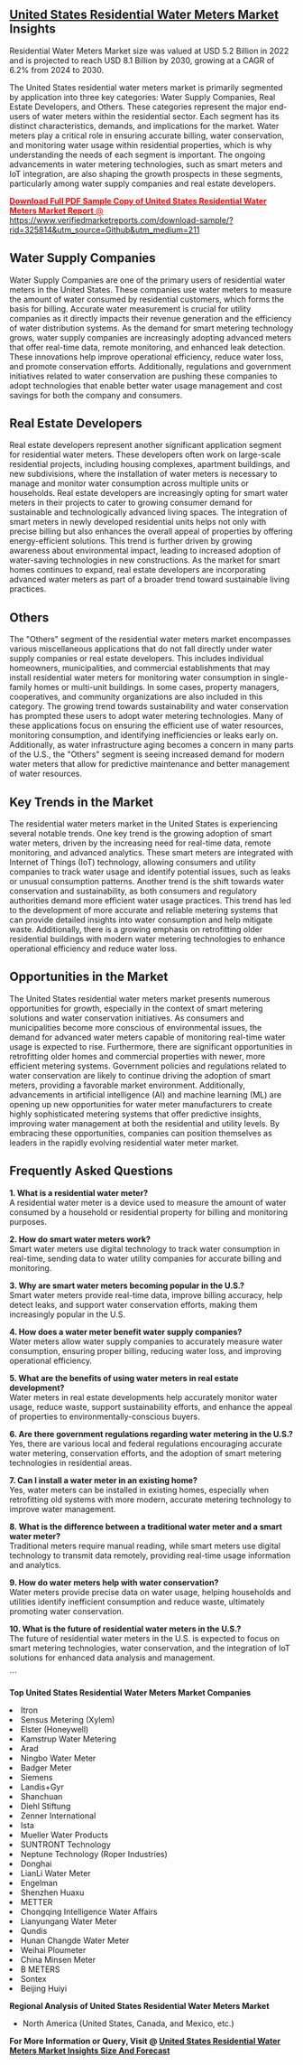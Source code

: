 <h2><a href="https://www.verifiedmarketreports.com/download-sample/?rid=325814&amp;utm_source=Github&amp;utm_medium=211" target="_blank">United States Residential Water Meters Market</a> Insights</h2><p>Residential Water Meters Market size was valued at USD 5.2 Billion in 2022 and is projected to reach USD 8.1 Billion by 2030, growing at a CAGR of 6.2% from 2024 to 2030.</p><p><p>The United States residential water meters market is primarily segmented by application into three key categories: Water Supply Companies, Real Estate Developers, and Others. These categories represent the major end-users of water meters within the residential sector. Each segment has its distinct characteristics, demands, and implications for the market. Water meters play a critical role in ensuring accurate billing, water conservation, and monitoring water usage within residential properties, which is why understanding the needs of each segment is important. The ongoing advancements in water metering technologies, such as smart meters and IoT integration, are also shaping the growth prospects in these segments, particularly among water supply companies and real estate developers. <a href="#download"><p><span class=""><span style="color: #ff0000;"><strong>Download Full PDF Sample Copy of United States Residential Water Meters Market Report</strong> @ </span><a href="https://www.verifiedmarketreports.com/download-sample/?rid=325814&amp;utm_source=Github&amp;utm_medium=211" target="_blank">https://www.verifiedmarketreports.com/download-sample/?rid=325814&amp;utm_source=Github&amp;utm_medium=211</a></span></p></a></p><h2>Water Supply Companies</h2><p>Water Supply Companies are one of the primary users of residential water meters in the United States. These companies use water meters to measure the amount of water consumed by residential customers, which forms the basis for billing. Accurate water measurement is crucial for utility companies as it directly impacts their revenue generation and the efficiency of water distribution systems. As the demand for smart metering technology grows, water supply companies are increasingly adopting advanced meters that offer real-time data, remote monitoring, and enhanced leak detection. These innovations help improve operational efficiency, reduce water loss, and promote conservation efforts. Additionally, regulations and government initiatives related to water conservation are pushing these companies to adopt technologies that enable better water usage management and cost savings for both the company and consumers.</p><h2>Real Estate Developers</h2><p>Real estate developers represent another significant application segment for residential water meters. These developers often work on large-scale residential projects, including housing complexes, apartment buildings, and new subdivisions, where the installation of water meters is necessary to manage and monitor water consumption across multiple units or households. Real estate developers are increasingly opting for smart water meters in their projects to cater to growing consumer demand for sustainable and technologically advanced living spaces. The integration of smart meters in newly developed residential units helps not only with precise billing but also enhances the overall appeal of properties by offering energy-efficient solutions. This trend is further driven by growing awareness about environmental impact, leading to increased adoption of water-saving technologies in new constructions. As the market for smart homes continues to expand, real estate developers are incorporating advanced water meters as part of a broader trend toward sustainable living practices.</p><h2>Others</h2><p>The "Others" segment of the residential water meters market encompasses various miscellaneous applications that do not fall directly under water supply companies or real estate developers. This includes individual homeowners, municipalities, and commercial establishments that may install residential water meters for monitoring water consumption in single-family homes or multi-unit buildings. In some cases, property managers, cooperatives, and community organizations are also included in this category. The growing trend towards sustainability and water conservation has prompted these users to adopt water metering technologies. Many of these applications focus on ensuring the efficient use of water resources, monitoring consumption, and identifying inefficiencies or leaks early on. Additionally, as water infrastructure aging becomes a concern in many parts of the U.S., the "Others" segment is seeing increased demand for modern water meters that allow for predictive maintenance and better management of water resources.</p><h2>Key Trends in the Market</h2><p>The residential water meters market in the United States is experiencing several notable trends. One key trend is the growing adoption of smart water meters, driven by the increasing need for real-time data, remote monitoring, and advanced analytics. These smart meters are integrated with Internet of Things (IoT) technology, allowing consumers and utility companies to track water usage and identify potential issues, such as leaks or unusual consumption patterns. Another trend is the shift towards water conservation and sustainability, as both consumers and regulatory authorities demand more efficient water usage practices. This trend has led to the development of more accurate and reliable metering systems that can provide detailed insights into water consumption and help mitigate waste. Additionally, there is a growing emphasis on retrofitting older residential buildings with modern water metering technologies to enhance operational efficiency and reduce water loss.</p><h2>Opportunities in the Market</h2><p>The United States residential water meters market presents numerous opportunities for growth, especially in the context of smart metering solutions and water conservation initiatives. As consumers and municipalities become more conscious of environmental issues, the demand for advanced water meters capable of monitoring real-time water usage is expected to rise. Furthermore, there are significant opportunities in retrofitting older homes and commercial properties with newer, more efficient metering systems. Government policies and regulations related to water conservation are likely to continue driving the adoption of smart meters, providing a favorable market environment. Additionally, advancements in artificial intelligence (AI) and machine learning (ML) are opening up new opportunities for water meter manufacturers to create highly sophisticated metering systems that offer predictive insights, improving water management at both the residential and utility levels. By embracing these opportunities, companies can position themselves as leaders in the rapidly evolving residential water meter market.</p><h2>Frequently Asked Questions</h2><p><strong>1. What is a residential water meter?</strong><br>A residential water meter is a device used to measure the amount of water consumed by a household or residential property for billing and monitoring purposes.</p><p><strong>2. How do smart water meters work?</strong><br>Smart water meters use digital technology to track water consumption in real-time, sending data to water utility companies for accurate billing and monitoring.</p><p><strong>3. Why are smart water meters becoming popular in the U.S.?</strong><br>Smart water meters provide real-time data, improve billing accuracy, help detect leaks, and support water conservation efforts, making them increasingly popular in the U.S.</p><p><strong>4. How does a water meter benefit water supply companies?</strong><br>Water meters allow water supply companies to accurately measure water consumption, ensuring proper billing, reducing water loss, and improving operational efficiency.</p><p><strong>5. What are the benefits of using water meters in real estate development?</strong><br>Water meters in real estate developments help accurately monitor water usage, reduce waste, support sustainability efforts, and enhance the appeal of properties to environmentally-conscious buyers.</p><p><strong>6. Are there government regulations regarding water metering in the U.S.?</strong><br>Yes, there are various local and federal regulations encouraging accurate water metering, conservation efforts, and the adoption of smart metering technologies in residential areas.</p><p><strong>7. Can I install a water meter in an existing home?</strong><br>Yes, water meters can be installed in existing homes, especially when retrofitting old systems with more modern, accurate metering technology to improve water management.</p><p><strong>8. What is the difference between a traditional water meter and a smart water meter?</strong><br>Traditional meters require manual reading, while smart meters use digital technology to transmit data remotely, providing real-time usage information and analytics.</p><p><strong>9. How do water meters help with water conservation?</strong><br>Water meters provide precise data on water usage, helping households and utilities identify inefficient consumption and reduce waste, ultimately promoting water conservation.</p><p><strong>10. What is the future of residential water meters in the U.S.?</strong><br>The future of residential water meters in the U.S. is expected to focus on smart metering technologies, water conservation, and the integration of IoT solutions for enhanced data analysis and management.</p>```</p><p><strong>Top United States Residential Water Meters Market Companies</strong></p><div data-test-id=""><p><li>Itron</li><li> Sensus Metering (Xylem)</li><li> Elster (Honeywell)</li><li> Kamstrup Water Metering</li><li> Arad</li><li> Ningbo Water Meter</li><li> Badger Meter</li><li> Siemens</li><li> Landis+Gyr</li><li> Shanchuan</li><li> Diehl Stiftung</li><li> Zenner International</li><li> Ista</li><li> Mueller Water Products</li><li> SUNTRONT Technology</li><li> Neptune Technology (Roper Industries)</li><li> Donghai</li><li> LianLi Water Meter</li><li> Engelman</li><li> Shenzhen Huaxu</li><li> METTER</li><li> Chongqing Intelligence Water Affairs</li><li> Lianyungang Water Meter</li><li> Qundis</li><li> Hunan Changde Water Meter</li><li> Weihai Ploumeter</li><li> China Minsen Meter</li><li> B METERS</li><li> Sontex</li><li> Beijing Huiyi</li></p><div><strong>Regional Analysis of&nbsp;United States Residential Water Meters Market</strong></div><ul><li dir="ltr"><p dir="ltr">North America&nbsp;(United States, Canada, and Mexico, etc.)</p></li></ul><p><strong>For More Information or Query, Visit @&nbsp;</strong><strong><a href="https://www.verifiedmarketreports.com/product/residential-water-meters-market/?utm_source=Github&amp;utm_medium=211" target="_blank">United States Residential Water Meters Market Insights Size And Forecast</a></strong></p></div>
